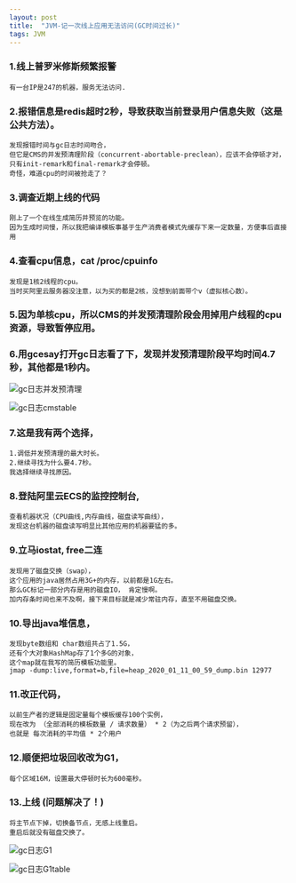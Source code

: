 ```yaml
---
layout: post
title:  "JVM-记一次线上应用无法访问(GC时间过长)"
tags: JVM
---
```


### 1.线上普罗米修斯频繁报警
    
    有一台IP是247的机器，服务无法访问. 

### 2.报错信息是redis超时2秒，导致获取当前登录用户信息失败（这是公共方法）。

    发现报错时间与gc日志时间吻合，
    但它是CMS的并发预清理阶段（concurrent-abortable-preclean），应该不会停顿才对，
    只有init-remark和final-remark才会停顿。
    奇怪，难道cpu的时间被抢走了？
    
### 3.调查近期上线的代码

    刚上了一个在线生成简历并预览的功能。
    因为生成时间慢，所以我把编译模板事基于生产消费者模式先缓存下来一定数量，方便事后直接用

### 4.查看cpu信息，cat /proc/cpuinfo

    发现是1核2线程的cpu。
    当时买阿里云服务器没注意，以为买的都是2核，没想到前面带个v（虚拟核心数）。

### 5.因为单核cpu，所以CMS的并发预清理阶段会用掉用户线程的cpu资源，导致暂停应用。

### 6.用gcesay打开gc日志看了下，发现并发预清理阶段平均时间4.7秒，其他都是1秒内。

![gc日志并发预清理](../../../images/postimg/bingfayuqingli4miao.jpg)

![gc日志cmstable](../../../images/postimg/cmstable.jpg)

### 7.这是我有两个选择，
    
    1.调低并发预清理的最大时长。
    2.继续寻找为什么要4.7秒。
    我选择继续寻找原因。

### 8.登陆阿里云ECS的监控控制台, 

    查看机器状况（CPU曲线,内存曲线，磁盘读写曲线），
    发现这台机器的磁盘读写明显比其他应用的机器要猛的多。

### 9.立马iostat, free二连
 
    发现用了磁盘交换（swap），
    这个应用的java居然占用3G+的内存，以前都是1G左右。
    那么GC标记一部分内存是用的磁盘IO， 肯定慢啊。
    加内存条时间也来不及啊，接下来目标就是减少常驻内存，直至不用磁盘交换。

### 10.导出java堆信息， 

    发现byte数组和 char数组共占了1.5G，
    还有个大对象HashMap存了1个多G的对象，
    这个map就在我写的简历模板功能里。 
    jmap -dump:live,format=b,file=heap_2020_01_11_00_59_dump.bin 12977
    
### 11.改正代码，

    以前生产者的逻辑是固定量每个模板缓存100个实例，
    现在改为 （全部消耗的模板数量 / 请求数量） * 2（为之后两个请求预留），
    也就是 每次消耗的平均值 * 2个用户

### 12.顺便把垃圾回收改为G1，
    
    每个区域16M，设置最大停顿时长为600毫秒。

### 13.上线 (问题解决了！)
    
    将主节点下掉，切换备节点，无感上线重启。
    重启后就没有磁盘交换了。 

![gc日志G1](../../../images/postimg/g1time.jpg)

![gc日志G1table](../../../images/postimg/g1table.jpg)

